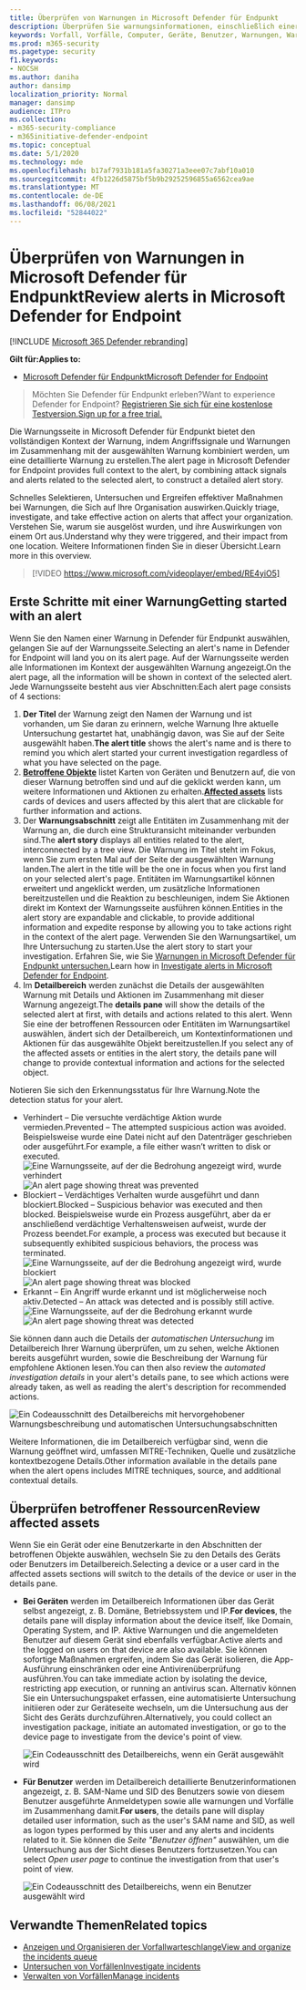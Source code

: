 ```yaml
---
title: Überprüfen von Warnungen in Microsoft Defender für Endpunkt
description: Überprüfen Sie warnungsinformationen, einschließlich einer visualisierten Warnung und Details für jeden Schritt der Kette.
keywords: Vorfall, Vorfälle, Computer, Geräte, Benutzer, Warnungen, Warnung, Untersuchung, Diagramm, Nachweise
ms.prod: m365-security
ms.pagetype: security
f1.keywords:
- NOCSH
ms.author: daniha
author: dansimp
localization_priority: Normal
manager: dansimp
audience: ITPro
ms.collection:
- m365-security-compliance
- m365initiative-defender-endpoint
ms.topic: conceptual
ms.date: 5/1/2020
ms.technology: mde
ms.openlocfilehash: b17af7931b181a5fa30271a3eee07c7abf10a010
ms.sourcegitcommit: 4fb1226d5875bf5b9b29252596855a6562cea9ae
ms.translationtype: MT
ms.contentlocale: de-DE
ms.lasthandoff: 06/08/2021
ms.locfileid: "52844022"
---
```

# <a name="review-alerts-in-microsoft-defender-for-endpoint"></a><span data-ttu-id="4decb-104">Überprüfen von Warnungen in Microsoft Defender für Endpunkt</span><span class="sxs-lookup"><span data-stu-id="4decb-104">Review alerts in Microsoft Defender for Endpoint</span></span>

[!INCLUDE [Microsoft 365 Defender rebranding](../../includes/microsoft-defender.md)]


<span data-ttu-id="4decb-105">**Gilt für:**</span><span class="sxs-lookup"><span data-stu-id="4decb-105">**Applies to:**</span></span>
- [<span data-ttu-id="4decb-106">Microsoft Defender für Endpunkt</span><span class="sxs-lookup"><span data-stu-id="4decb-106">Microsoft Defender for Endpoint</span></span>](https://go.microsoft.com/fwlink/?linkid=2154037)

><span data-ttu-id="4decb-107">Möchten Sie Defender für Endpunkt erleben?</span><span class="sxs-lookup"><span data-stu-id="4decb-107">Want to experience Defender for Endpoint?</span></span> [<span data-ttu-id="4decb-108">Registrieren Sie sich für eine kostenlose Testversion.</span><span class="sxs-lookup"><span data-stu-id="4decb-108">Sign up for a free trial.</span></span>](https://www.microsoft.com/microsoft-365/windows/microsoft-defender-atp?ocid=docs-wdatp-managealerts-abovefoldlink)

<span data-ttu-id="4decb-109">Die Warnungsseite in Microsoft Defender für Endpunkt bietet den vollständigen Kontext der Warnung, indem Angriffssignale und Warnungen im Zusammenhang mit der ausgewählten Warnung kombiniert werden, um eine detaillierte Warnung zu erstellen.</span><span class="sxs-lookup"><span data-stu-id="4decb-109">The alert page in Microsoft Defender for Endpoint provides full context to the alert, by combining attack signals and alerts related to the selected alert, to construct a detailed alert story.</span></span>

<span data-ttu-id="4decb-110">Schnelles Selektieren, Untersuchen und Ergreifen effektiver Maßnahmen bei Warnungen, die Sich auf Ihre Organisation auswirken.</span><span class="sxs-lookup"><span data-stu-id="4decb-110">Quickly triage, investigate, and take effective action on alerts that affect your organization.</span></span> <span data-ttu-id="4decb-111">Verstehen Sie, warum sie ausgelöst wurden, und ihre Auswirkungen von einem Ort aus.</span><span class="sxs-lookup"><span data-stu-id="4decb-111">Understand why they were triggered, and their impact from one location.</span></span> <span data-ttu-id="4decb-112">Weitere Informationen finden Sie in dieser Übersicht.</span><span class="sxs-lookup"><span data-stu-id="4decb-112">Learn more in this overview.</span></span>

> [!VIDEO https://www.microsoft.com/videoplayer/embed/RE4yiO5]

## <a name="getting-started-with-an-alert"></a><span data-ttu-id="4decb-113">Erste Schritte mit einer Warnung</span><span class="sxs-lookup"><span data-stu-id="4decb-113">Getting started with an alert</span></span>

<span data-ttu-id="4decb-114">Wenn Sie den Namen einer Warnung in Defender für Endpunkt auswählen, gelangen Sie auf der Warnungsseite.</span><span class="sxs-lookup"><span data-stu-id="4decb-114">Selecting an alert's name in Defender for Endpoint will land you on its alert page.</span></span> <span data-ttu-id="4decb-115">Auf der Warnungsseite werden alle Informationen im Kontext der ausgewählten Warnung angezeigt.</span><span class="sxs-lookup"><span data-stu-id="4decb-115">On the alert page, all the information will be shown in context of the selected alert.</span></span> <span data-ttu-id="4decb-116">Jede Warnungsseite besteht aus vier Abschnitten:</span><span class="sxs-lookup"><span data-stu-id="4decb-116">Each alert page consists of 4 sections:</span></span>

1. <span data-ttu-id="4decb-117">**Der Titel** der Warnung zeigt den Namen der Warnung und ist vorhanden, um Sie daran zu erinnern, welche Warnung Ihre aktuelle Untersuchung gestartet hat, unabhängig davon, was Sie auf der Seite ausgewählt haben.</span><span class="sxs-lookup"><span data-stu-id="4decb-117">**The alert title** shows the alert's name and is there to remind you which alert started your current investigation regardless of what you have selected on the page.</span></span>
2. <span data-ttu-id="4decb-118">[**Betroffene Objekte**](#review-affected-assets) listet Karten von Geräten und Benutzern auf, die von dieser Warnung betroffen sind und auf die geklickt werden kann, um weitere Informationen und Aktionen zu erhalten.</span><span class="sxs-lookup"><span data-stu-id="4decb-118">[**Affected assets**](#review-affected-assets) lists cards of devices and users affected by this alert that are clickable for further information and actions.</span></span>
3. <span data-ttu-id="4decb-119">Der **Warnungsabschnitt** zeigt alle Entitäten im Zusammenhang mit der Warnung an, die durch eine Strukturansicht miteinander verbunden sind.</span><span class="sxs-lookup"><span data-stu-id="4decb-119">The **alert story** displays all entities related to the alert, interconnected by a tree view.</span></span> <span data-ttu-id="4decb-120">Die Warnung im Titel steht im Fokus, wenn Sie zum ersten Mal auf der Seite der ausgewählten Warnung landen.</span><span class="sxs-lookup"><span data-stu-id="4decb-120">The alert in the title will be the one in focus when you first land on your selected alert's page.</span></span> <span data-ttu-id="4decb-121">Entitäten im Warnungsartikel können erweitert und angeklickt werden, um zusätzliche Informationen bereitzustellen und die Reaktion zu beschleunigen, indem Sie Aktionen direkt im Kontext der Warnungsseite ausführen können.</span><span class="sxs-lookup"><span data-stu-id="4decb-121">Entities in the alert story are expandable and clickable, to provide additional information and expedite response by allowing you to take actions right in the context of the alert page.</span></span> <span data-ttu-id="4decb-122">Verwenden Sie den Warnungsartikel, um Ihre Untersuchung zu starten.</span><span class="sxs-lookup"><span data-stu-id="4decb-122">Use the alert story to start your investigation.</span></span> <span data-ttu-id="4decb-123">Erfahren Sie, wie Sie [Warnungen in Microsoft Defender für Endpunkt untersuchen.](/microsoft-365/security/defender-endpoint/investigate-alerts)</span><span class="sxs-lookup"><span data-stu-id="4decb-123">Learn how in [Investigate alerts in Microsoft Defender for Endpoint](/microsoft-365/security/defender-endpoint/investigate-alerts).</span></span>
4. <span data-ttu-id="4decb-124">Im **Detailbereich** werden zunächst die Details der ausgewählten Warnung mit Details und Aktionen im Zusammenhang mit dieser Warnung angezeigt.</span><span class="sxs-lookup"><span data-stu-id="4decb-124">The **details pane** will show the details of the selected alert at first, with details and actions related to this alert.</span></span> <span data-ttu-id="4decb-125">Wenn Sie eine der betroffenen Ressourcen oder Entitäten im Warnungsartikel auswählen, ändert sich der Detailbereich, um Kontextinformationen und Aktionen für das ausgewählte Objekt bereitzustellen.</span><span class="sxs-lookup"><span data-stu-id="4decb-125">If you select any of the affected assets or entities in the alert story, the details pane will change to provide contextual information and actions for the selected object.</span></span>

<span data-ttu-id="4decb-126">Notieren Sie sich den Erkennungsstatus für Ihre Warnung.</span><span class="sxs-lookup"><span data-stu-id="4decb-126">Note the detection status for your alert.</span></span> 
- <span data-ttu-id="4decb-127">Verhindert – Die versuchte verdächtige Aktion wurde vermieden.</span><span class="sxs-lookup"><span data-stu-id="4decb-127">Prevented – The attempted suspicious action was avoided.</span></span> <span data-ttu-id="4decb-128">Beispielsweise wurde eine Datei nicht auf den Datenträger geschrieben oder ausgeführt.</span><span class="sxs-lookup"><span data-stu-id="4decb-128">For example, a file either wasn’t written to disk or executed.</span></span>
<span data-ttu-id="4decb-129">![Eine Warnungsseite, auf der die Bedrohung angezeigt wird, wurde verhindert](images/detstat-prevented.png)</span><span class="sxs-lookup"><span data-stu-id="4decb-129">![An alert page showing threat was prevented](images/detstat-prevented.png)</span></span>
- <span data-ttu-id="4decb-130">Blockiert – Verdächtiges Verhalten wurde ausgeführt und dann blockiert.</span><span class="sxs-lookup"><span data-stu-id="4decb-130">Blocked – Suspicious behavior was executed and then blocked.</span></span> <span data-ttu-id="4decb-131">Beispielsweise wurde ein Prozess ausgeführt, aber da er anschließend verdächtige Verhaltensweisen aufweist, wurde der Prozess beendet.</span><span class="sxs-lookup"><span data-stu-id="4decb-131">For example, a process was executed but because it subsequently exhibited suspicious behaviors, the process was terminated.</span></span>
<span data-ttu-id="4decb-132">![Eine Warnungsseite, auf der die Bedrohung angezeigt wird, wurde blockiert](images/detstat-blocked.png)</span><span class="sxs-lookup"><span data-stu-id="4decb-132">![An alert page showing threat was blocked](images/detstat-blocked.png)</span></span>
- <span data-ttu-id="4decb-133">Erkannt – Ein Angriff wurde erkannt und ist möglicherweise noch aktiv.</span><span class="sxs-lookup"><span data-stu-id="4decb-133">Detected – An attack was detected and is possibly still active.</span></span>
<span data-ttu-id="4decb-134">![Eine Warnungsseite, auf der die Bedrohung erkannt wurde](images/detstat-detected.png)</span><span class="sxs-lookup"><span data-stu-id="4decb-134">![An alert page showing threat was detected](images/detstat-detected.png)</span></span>




<span data-ttu-id="4decb-135">Sie können dann auch die Details der *automatischen Untersuchung* im Detailbereich Ihrer Warnung überprüfen, um zu sehen, welche Aktionen bereits ausgeführt wurden, sowie die Beschreibung der Warnung für empfohlene Aktionen lesen.</span><span class="sxs-lookup"><span data-stu-id="4decb-135">You can then also review the *automated investigation details* in your alert's details pane, to see which actions were already taken, as well as reading the alert's description for recommended actions.</span></span>

![Ein Codeausschnitt des Detailbereichs mit hervorgehobener Warnungsbeschreibung und automatischen Untersuchungsabschnitten](images/alert-air-and-alert-description.png)

<span data-ttu-id="4decb-137">Weitere Informationen, die im Detailbereich verfügbar sind, wenn die Warnung geöffnet wird, umfassen MITRE-Techniken, Quelle und zusätzliche kontextbezogene Details.</span><span class="sxs-lookup"><span data-stu-id="4decb-137">Other information available in the details pane when the alert opens includes MITRE techniques, source, and additional contextual details.</span></span>




## <a name="review-affected-assets"></a><span data-ttu-id="4decb-138">Überprüfen betroffener Ressourcen</span><span class="sxs-lookup"><span data-stu-id="4decb-138">Review affected assets</span></span>

<span data-ttu-id="4decb-139">Wenn Sie ein Gerät oder eine Benutzerkarte in den Abschnitten der betroffenen Objekte auswählen, wechseln Sie zu den Details des Geräts oder Benutzers im Detailbereich.</span><span class="sxs-lookup"><span data-stu-id="4decb-139">Selecting a device or a user card in the affected assets sections will switch to the details of the device or user in the details pane.</span></span>

- <span data-ttu-id="4decb-140">**Bei Geräten** werden im Detailbereich Informationen über das Gerät selbst angezeigt, z. B. Domäne, Betriebssystem und IP.</span><span class="sxs-lookup"><span data-stu-id="4decb-140">**For devices**, the details pane will display information about the device itself, like Domain, Operating System, and IP.</span></span> <span data-ttu-id="4decb-141">Aktive Warnungen und die angemeldeten Benutzer auf diesem Gerät sind ebenfalls verfügbar.</span><span class="sxs-lookup"><span data-stu-id="4decb-141">Active alerts and the logged on users on that device are also available.</span></span> <span data-ttu-id="4decb-142">Sie können sofortige Maßnahmen ergreifen, indem Sie das Gerät isolieren, die App-Ausführung einschränken oder eine Antivirenüberprüfung ausführen.</span><span class="sxs-lookup"><span data-stu-id="4decb-142">You can take immediate action by isolating the device, restricting app execution, or running an antivirus scan.</span></span> <span data-ttu-id="4decb-143">Alternativ können Sie ein Untersuchungspaket erfassen, eine automatisierte Untersuchung initiieren oder zur Geräteseite wechseln, um die Untersuchung aus der Sicht des Geräts durchzuführen.</span><span class="sxs-lookup"><span data-stu-id="4decb-143">Alternatively, you could collect an investigation package, initiate an automated investigation, or go to the device page to investigate from the device's point of view.</span></span>

   ![Ein Codeausschnitt des Detailbereichs, wenn ein Gerät ausgewählt wird](images/device-page-details.png)

- <span data-ttu-id="4decb-145">**Für Benutzer** werden im Detailbereich detaillierte Benutzerinformationen angezeigt, z. B. SAM-Name und SID des Benutzers sowie von diesem Benutzer ausgeführte Anmeldetypen sowie alle warnungen und Vorfälle im Zusammenhang damit.</span><span class="sxs-lookup"><span data-stu-id="4decb-145">**For users**, the details pane will display detailed user information, such as the user's SAM name and SID, as well as logon types performed by this user and any alerts and incidents related to it.</span></span> <span data-ttu-id="4decb-146">Sie können die *Seite "Benutzer öffnen"* auswählen, um die Untersuchung aus der Sicht dieses Benutzers fortzusetzen.</span><span class="sxs-lookup"><span data-stu-id="4decb-146">You can select *Open user page* to continue the investigation from that user's point of view.</span></span>

   ![Ein Codeausschnitt des Detailbereichs, wenn ein Benutzer ausgewählt wird](images/user-page-details.png)


## <a name="related-topics"></a><span data-ttu-id="4decb-148">Verwandte Themen</span><span class="sxs-lookup"><span data-stu-id="4decb-148">Related topics</span></span>

- [<span data-ttu-id="4decb-149">Anzeigen und Organisieren der Vorfallwarteschlange</span><span class="sxs-lookup"><span data-stu-id="4decb-149">View and organize the incidents queue</span></span>](view-incidents-queue.md)
- [<span data-ttu-id="4decb-150">Untersuchen von Vorfällen</span><span class="sxs-lookup"><span data-stu-id="4decb-150">Investigate incidents</span></span>](investigate-incidents.md)
- [<span data-ttu-id="4decb-151">Verwalten von Vorfällen</span><span class="sxs-lookup"><span data-stu-id="4decb-151">Manage incidents</span></span>](manage-incidents.md)
